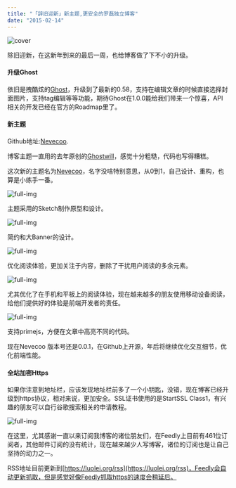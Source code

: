 ```yaml
---
title: "「辞旧迎新」新主题,更安全的罗磊独立博客"
date: "2015-02-14"
---
```


![cover](https://static.is26.com/blog/2015/02/https-ssl.jpg)

除旧迎新，在这新年到来的最后一周，也给博客做了下不小的升级。

#### 升级Ghost

依旧是拽酷炫的[Ghost](https://ghost.org/)，升级到了最新的0.58，支持在编辑文章的时候直接选择封面图片，支持tag编辑等等功能，期待Ghost在1.0.0能给我们带来一个惊喜，API相关的开发已经在官方的Roadmap里了。

#### 新主题

Github地址:[Nevecoo](https://github.com/foru17/nevecoo).

博客主题一直用的去年原创的[Ghostwill](https://luolei.org/theme-ghostwill/)，感觉十分粗糙，代码也写得糟糕。

这次新的主题名为[Nevecoo](https://github.com/foru17/nevecoo)，名字没啥特别意思，从0到1，自己设计、重构，也算是小练手一番。

![full-img](https://static.is26.com/blog/2015/02/nevecoo6.jpg)

主题采用的Sketch制作原型和设计。

![full-img](https://static.is26.com/blog/2015/02/nevecoo1.jpg)

简约和大Banner的设计。

![full-img](https://static.is26.com/blog/2015/02/nevecoo2.jpg)

优化阅读体验，更加关注于内容，删除了干扰用户阅读的多余元素。

![full-img](https://static.is26.com/blog/2015/02/nevecoo3.jpg)

尤其优化了在手机和平板上的阅读体验，现在越来越多的朋友使用移动设备阅读，给他们提供好的体验是前端开发者的责任。

![full-img](https://static.is26.com/blog/2015/02/nevecoo4.jpg)

支持primejs，方便在文章中高亮不同的代码。

现在Nevecoo 版本号还是0.0.1，在Github上开源，年后将继续优化交互细节，优化前端性能。

#### 全站加密Https

如果你注意到地址栏，应该发现地址栏前多了一个小钥匙，没错，现在博客已经升级到https协议，相对来说，更加安全。SSL证书使用的是StartSSL Class1，有兴趣的朋友可以自行谷歌搜索相关的申请教程。

![full-img](https://static.is26.com/blog/2015/02/nevecoo7.jpg)

在这里，尤其感谢一直以来订阅我博客的诸位朋友们，在Feedly上目前有461位订阅者，其他邮件订阅的没有统计，现在越来越少人写博客，诸位的订阅也是让自己坚持的动力之一。

RSS地址目前更新到[https://luolei.org/rss](https://luolei.org/rss)，Feedly会自动更新抓取，但是感觉好像Feedly抓取https的速度会稍延后。

